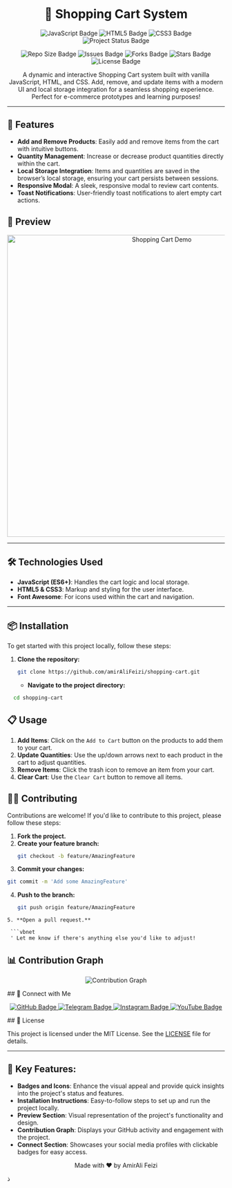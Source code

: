 <h1 align="center">🛒 Shopping Cart System</h1>

<p align="center">
  <img src="https://img.shields.io/badge/JavaScript-ES6+-F7DF1E?style=for-the-badge&logo=javascript&logoColor=black" alt="JavaScript Badge"/>
  <img src="https://img.shields.io/badge/HTML5-E34F26?style=for-the-badge&logo=html5&logoColor=white" alt="HTML5 Badge"/>
  <img src="https://img.shields.io/badge/CSS3-1572B6?style=for-the-badge&logo=css3&logoColor=white" alt="CSS3 Badge"/>
  <img src="https://img.shields.io/badge/Status-Active-success?style=for-the-badge" alt="Project Status Badge"/>
</p>

<p align="center">
  <img src="https://img.shields.io/github/repo-size/amirAliFeizi/shopping-cart" alt="Repo Size Badge"/>
  <img src="https://img.shields.io/github/issues/amirAliFeizi/shopping-cart" alt="Issues Badge"/>
  <img src="https://img.shields.io/github/forks/amirAliFeizi/shopping-cart" alt="Forks Badge"/>
  <img src="https://img.shields.io/github/stars/amirAliFeizi/shopping-cart" alt="Stars Badge"/>
  <img src="https://img.shields.io/github/license/amirAliFeizi/shopping-cart" alt="License Badge"/>
</p>

<p align="center">
  A dynamic and interactive Shopping Cart system built with vanilla JavaScript, HTML, and CSS. Add, remove, and update items with a modern UI and local storage integration for a seamless shopping experience. Perfect for e-commerce prototypes and learning purposes!
</p>

---

## 🚀 Features

- **Add and Remove Products**: Easily add and remove items from the cart with intuitive buttons.
- **Quantity Management**: Increase or decrease product quantities directly within the cart.
- **Local Storage Integration**: Items and quantities are saved in the browser’s local storage, ensuring your cart persists between sessions.
- **Responsive Modal**: A sleek, responsive modal to review cart contents.
- **Toast Notifications**: User-friendly toast notifications to alert empty cart actions.

## 📸 Preview

<p align="center">
  <img src="https://github.com/amirAliFeizi/shopping-cart/blob/main/demo.gif" alt="Shopping Cart Demo" width="700px"/>
</p>

---

## 🛠️ Technologies Used

- **JavaScript (ES6+)**: Handles the cart logic and local storage.
- **HTML5 & CSS3**: Markup and styling for the user interface.
- **Font Awesome**: For icons used within the cart and navigation.

---

## 📦 Installation

To get started with this project locally, follow these steps:

1. **Clone the repository:**

   ```bash
   git clone https://github.com/amirAliFeizi/shopping-cart.git
   ```
   - **Navigate to the project directory:**
```bash
  cd shopping-cart
```
## 📋 Usage

1. **Add Items**: Click on the `Add to Cart` button on the products to add them to your cart.
2. **Update Quantities**: Use the up/down arrows next to each product in the cart to adjust quantities.
3. **Remove Items**: Click the trash icon to remove an item from your cart.
4. **Clear Cart**: Use the `Clear Cart` button to remove all items.

 ## 👨‍💻 Contributing

Contributions are welcome! If you'd like to contribute to this project, please follow these steps:

1. **Fork the project.**
2. **Create your feature branch:**  
   ```bash
   git checkout -b feature/AmazingFeature
   ```
3. **Commit your changes:**

```bash
git commit -m 'Add some AmazingFeature'
```
4. **Push to the branch:**

   ```bash
   git push origin feature/AmazingFeature
  ```
5. **Open a pull request.**

   ```vbnet
   ' Let me know if there's anything else you'd like to adjust!
  ```
## 📊 Contribution Graph

<p align="center">
  <img src="https://activity-graph.herokuapp.com/graph?username=amirAliFeizi&theme=github" alt="Contribution Graph"/>
</p>
## 💬 Connect with Me

<p align="center">
  <a href="https://github.com/amirAliFeizi" target="_blank">
    <img src="https://img.shields.io/badge/GitHub-amirAliFeizi-181717?style=for-the-badge&logo=github" alt="GitHub Badge"/>
  </a>
  <a href="https://t.me/frontify" target="_blank">
    <img src="https://img.shields.io/badge/Telegram-Join%20Channel-2CA5E0?style=for-the-badge&logo=telegram&logoColor=white" alt="Telegram Badge"/>
  </a>
  <a href="https://www.instagram.com/frontify.dev" target="_blank">
    <img src="https://img.shields.io/badge/Instagram-@frontify.dev-E4405F?style=for-the-badge&logo=instagram&logoColor=white" alt="Instagram Badge"/>
  </a>
  <a href="https://www.youtube.com/@amirali_feizi" target="_blank">
    <img src="https://img.shields.io/badge/YouTube-@amirali_feizi-FF0000?style=for-the-badge&logo=youtube&logoColor=white" alt="YouTube Badge"/>
  </a>
</p>
## 📜 License

This project is licensed under the MIT License. See the [LICENSE](LICENSE) file for details.

---
## 🌟 Key Features:

- **Badges and Icons**: Enhance the visual appeal and provide quick insights into the project's status and features.
- **Installation Instructions**: Easy-to-follow steps to set up and run the project locally.
- **Preview Section**: Visual representation of the project's functionality and design.
- **Contribution Graph**: Displays your GitHub activity and engagement with the project.
- **Connect Section**: Showcases your social media profiles with clickable badges for easy access.


<p align="center">Made with ❤️ by AmirAli Feizi</p>

ذ
